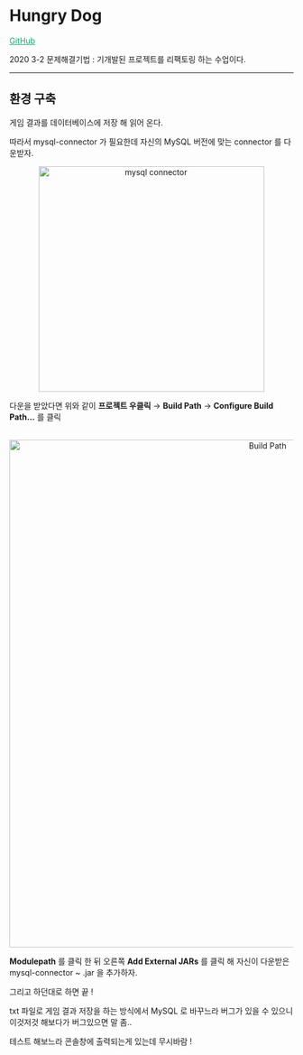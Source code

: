 # Hungry Dog

<a href="https://github.com/Nam-Ki-Bok/HungryDog" style="color:#0FA678">GitHub</a>

2020 3-2 문제해결기법 : 기개발된 프로젝트를 리팩토링 하는 수업이다.

***



## 환경 구축

게임 결과를 데이터베이스에 저장 해 읽어 온다.

따라서 mysql-connector 가 필요한데 자신의 MySQL 버전에 맞는 connector 를 다운받자.

<center><img width="400" alt="mysql connector" src="https://user-images.githubusercontent.com/54533309/93333262-043de180-f85e-11ea-89ce-9d06a5e516ba.png"></center>

다운을 받았다면 위와 같이 **프로젝트 우클릭** &rarr; **Build Path** &rarr; **Configure Build Path...** 를 클릭

<br>

<center><img width="900" alt="Build Path" src="https://user-images.githubusercontent.com/54533309/93333511-61399780-f85e-11ea-8197-0c04bc716471.png"></center>

**Modulepath** 를 클릭 한 뒤 오른쪽 **Add External JARs** 를 클릭 해 자신이 다운받은 mysql-connector ~ .jar 을 추가하자.

그리고 하던대로 하면 끝 !

txt 파일로 게임 결과 저장을 하는 방식에서 MySQL 로 바꾸느라 버그가 있을 수 있으니 이것저것 해보다가 버그있으면 말 좀..

테스트 해보느라 콘솔창에 출력되는게 있는데 무시바람 !
